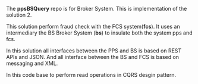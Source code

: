 The **ppsBSQuery** repo is for Broker System. This is implementation of the solution 2.

This solution perform fraud check with the FCS system(**fcs**). It uses an intermediary the BS Broker System (**bs**) to insulate both the system pps and fcs.

In this solution all interfaces between the PPS and BS is based on REST APIs and JSON.
And all interface between the BS and FCS is based on messaging and XML.

In this code base to perform read operations in CQRS desgin pattern.
